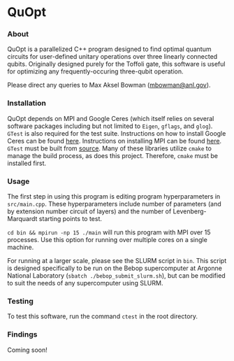 # QuOpt

### About
QuOpt is a parallelized C++ program designed to find optimal quantum circuits for user-defined unitary operations over three linearly connected qubits. Originally designed purely for the Toffoli gate, this software is useful for optimizing any frequently-occuring three-qubit operation.

Please direct any queries to Max Aksel Bowman (mbowman@anl.gov).

### Installation
QuOpt depends on MPI and Google Ceres (which itself relies on several software packages including but not limited to `Eigen`, `gflags`, and `glog`). `GTest` is also required for the test suite. Instructions on how to install Google Ceres can be found [here](http://ceres-solver.org/installation.html). Instructions on installing MPI can be found [here](https://www.mpich.org/downloads/). `GTest` must be built from [source](https://github.com/google/googletest). Many of these libraries utilize `cmake` to manage the build process, as does this project. Therefore, `cmake` must be installed first.

### Usage
The first step in using this program is editing program hyperparameters in `src/main.cpp`. These hyperparameters include number of parameters (and by extension number circuit of layers) and the number of Levenberg-Marquardt starting points to test.

`cd bin && mpirun -np 15 ./main` will run this program with MPI over 15 processes. Use this option for running over multiple cores on a single machine.

For running at a larger scale, please see the SLURM script in `bin`. This script is designed specifically to be run on the Bebop supercomputer at Argonne National Laboratory (`sbatch ./bebop_submit_slurm.sh`), but can be modified to suit the needs of any supercomputer using SLURM.

### Testing
To test this software, run the command `ctest` in the root directory.

### Findings
Coming soon!
